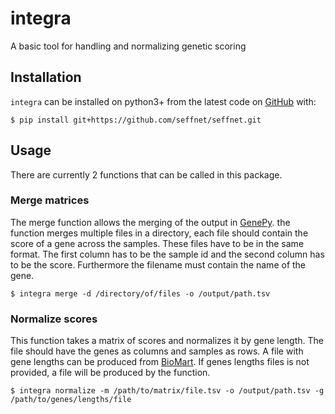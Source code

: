 # integra
 A basic tool for handling and normalizing genetic scoring

## Installation
``integra`` can be installed on python3+ from the latest code on [GitHub](https://github.com/AldisiRana/integra) with:

    $ pip install git+https://github.com/seffnet/seffnet.git

## Usage
There are currently 2 functions that can be called in this package.

### Merge matrices
The merge function allows the merging of the output in [GenePy](https://github.com/UoS-HGIG/GenePy). the function merges multiple files in a directory, each file should contain the score of a gene across the samples. These files have to be in the same format. The first column has to be the sample id and the second column has to be the score. Furthermore the filename must contain the name of the gene.

    $ integra merge -d /directory/of/files -o /output/path.tsv

### Normalize scores
This function takes a matrix of scores and normalizes it by gene length. The file should have the genes as columns and samples as rows. A file with gene lengths can be produced from [BioMart](https://www.ensembl.org/biomart/martview/1c08c2c0c4cf030b34d76861a1d2a25e). If genes lengths files is not provided, a file will be produced by the function.

    $ integra normalize -m /path/to/matrix/file.tsv -o /output/path.tsv -g /path/to/genes/lengths/file
